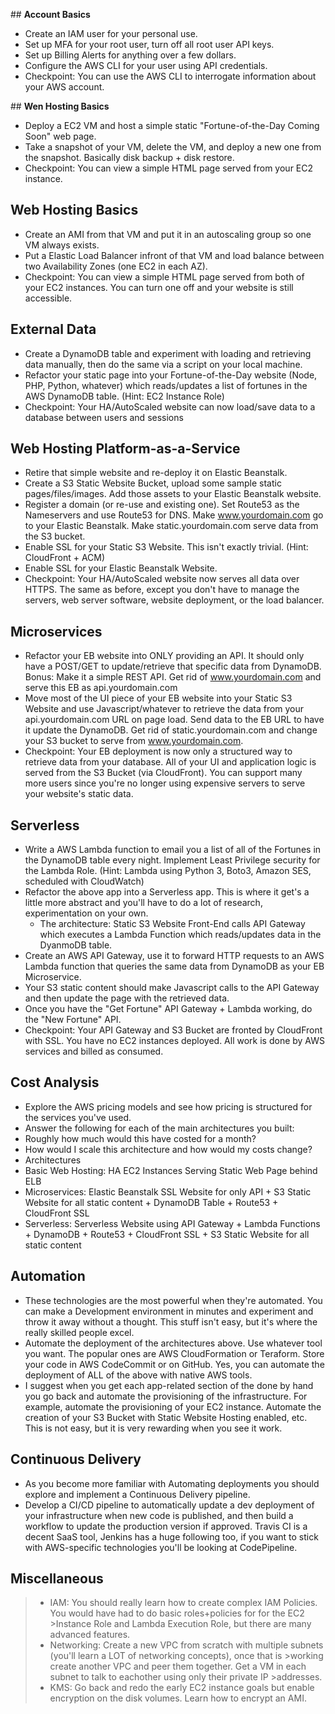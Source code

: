<addr>## <b>Account Basics</b>

* Create an IAM user for your personal use. 
* Set up MFA for your root user, turn off all root user API keys.
* Set up Billing Alerts for anything over a few dollars.
* Configure the AWS CLI for your user using API credentials.
* Checkpoint: You can use the AWS CLI to interrogate information about your AWS account.
</addr>
## <b>Wen Hosting Basics</b>

* Deploy a EC2 VM and host a simple static "Fortune-of-the-Day Coming Soon" web page.
* Take a snapshot of your VM, delete the VM, and deploy a new one from the snapshot. Basically disk backup + disk restore.
* Checkpoint: You can view a simple HTML page served from your EC2 instance.

## <b>Web Hosting Basics</b>

* Create an AMI from that VM and put it in an autoscaling group so one VM always exists.
* Put a Elastic Load Balancer infront of that VM and load balance between two Availability Zones (one EC2 in each AZ).
* Checkpoint: You can view a simple HTML page served from both of your EC2 instances. You can turn one off and your website is still accessible.

## <b>External Data</b>

* Create a DynamoDB table and experiment with loading and retrieving data manually, then do the same via a script on your local machine.
* Refactor your static page into your Fortune-of-the-Day website (Node, PHP, Python, whatever) which reads/updates a list of fortunes in the AWS DynamoDB table. (Hint: EC2 Instance Role)
* Checkpoint: Your HA/AutoScaled website can now load/save data to a database between users and sessions

## <b>Web Hosting Platform-as-a-Service</b>

* Retire that simple website and re-deploy it on Elastic Beanstalk.
* Create a S3 Static Website Bucket, upload some sample static pages/files/images. Add those assets to your Elastic Beanstalk website.
* Register a domain (or re-use and existing one). Set Route53 as the Nameservers and use Route53 for DNS. Make www.yourdomain.com go to your Elastic Beanstalk. Make static.yourdomain.com serve data from the S3 bucket.
* Enable SSL for your Static S3 Website. This isn't exactly trivial. (Hint: CloudFront + ACM)
* Enable SSL for your Elastic Beanstalk Website.
* Checkpoint: Your HA/AutoScaled website now serves all data over HTTPS. The same as before, except you don't have to manage the servers, web server software, website deployment, or the load balancer.

## <b>Microservices</b>

* Refactor your EB website into ONLY providing an API. It should only have a POST/GET to update/retrieve that specific data from DynamoDB. Bonus: Make it a simple REST API. Get rid of www.yourdomain.com and serve this EB as api.yourdomain.com
* Move most of the UI piece of your EB website into your Static S3 Website and use Javascript/whatever to retrieve the data from your api.yourdomain.com URL on page load. Send data to the EB URL to have it update the DynamoDB. Get rid of static.yourdomain.com and change your S3 bucket to serve from www.yourdomain.com.
* Checkpoint: Your EB deployment is now only a structured way to retrieve data from your database. All of your UI and application logic is served from the S3 Bucket (via CloudFront). You can support many more users since you're no longer using expensive servers to serve your website's static data.

## <b>Serverless</b>

* Write a AWS Lambda function to email you a list of all of the Fortunes in the DynamoDB table every night. Implement Least Privilege security for the Lambda Role. (Hint: Lambda using Python 3, Boto3, Amazon SES, scheduled with CloudWatch)
* Refactor the above app into a Serverless app. This is where it get's a little more abstract and you'll have to do a lot of research, experimentation on your own.
  * The architecture: Static S3 Website Front-End calls API Gateway which executes a Lambda Function which reads/updates data in the DyanmoDB table.
* Create an AWS API Gateway, use it to forward HTTP requests to an AWS Lambda function that queries the same data from DynamoDB as your EB Microservice.
* Your S3 static content should make Javascript calls to the API Gateway and then update the page with the retrieved data.
* Once you have the "Get Fortune" API Gateway + Lambda working, do the "New Fortune" API.
* Checkpoint: Your API Gateway and S3 Bucket are fronted by CloudFront with SSL. You have no EC2 instances deployed. All work is done by AWS services and billed as consumed.

## <b>Cost Analysis</b>

* Explore the AWS pricing models and see how pricing is structured for the services you've used.
* Answer the following for each of the main architectures you built:
* Roughly how much would this have costed for a month?
* How would I scale this architecture and how would my costs change?
* Architectures
* Basic Web Hosting: HA EC2 Instances Serving Static Web Page behind ELB
* Microservices: Elastic Beanstalk SSL Website for only API + S3 Static Website for all static content + DynamoDB Table + Route53 + CloudFront SSL
* Serverless: Serverless Website using API Gateway + Lambda Functions + DynamoDB + Route53 + CloudFront SSL + S3 Static Website for all static content

## <b>Automation</b>

* These technologies are the most powerful when they're automated. You can make a Development environment in minutes and experiment and throw it away without a thought. This stuff isn't easy, but it's where the really skilled people excel.
* Automate the deployment of the architectures above. Use whatever tool you want. The popular ones are AWS CloudFormation or Teraform. Store your code in AWS CodeCommit or on GitHub. Yes, you can automate the deployment of ALL of the above with native AWS tools.
* I suggest when you get each app-related section of the done by hand you go back and automate the provisioning of the infrastructure. For example, automate the provisioning of your EC2 instance. Automate the creation of your S3 Bucket with Static Website Hosting enabled, etc. This is not easy, but it is very rewarding when you see it work.

## <b>Continuous Delivery</b>

* As you become more familiar with Automating deployments you should explore and implement a Continuous Delivery pipeline.
* Develop a CI/CD pipeline to automatically update a dev deployment of your infrastructure when new code is published, and then build a workflow to update the production version if approved. Travis CI is a decent SaaS tool, Jenkins has a huge following too, if you want to stick with AWS-specific technologies you'll be looking at CodePipeline.

## <b>Miscellaneous</b>

>* IAM: You should really learn how to create complex IAM Policies. You would have had to do basic roles+policies for for the EC2 >Instance Role and Lambda Execution Role, but there are many advanced features.
>* Networking: Create a new VPC from scratch with multiple subnets (you'll learn a LOT of networking concepts), once that is >working create another VPC and peer them together. Get a VM in each subnet to talk to eachother using only their private IP >addresses.
>* KMS: Go back and redo the early EC2 instance goals but enable encryption on the disk volumes. Learn how to encrypt an AMI.


